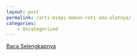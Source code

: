 ```yaml
---
layout: post
permalink: /arti-mimpi-makan-roti-ada-ulatnya/
categories:
    - Uncategorized
---
```


[Baca Selengkapnya](/01)